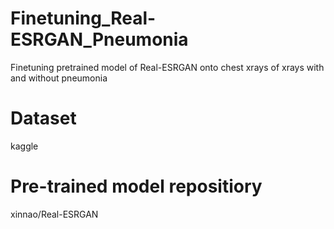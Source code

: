 # Finetuning_Real-ESRGAN_Pneumonia
Finetuning pretrained model of Real-ESRGAN onto chest xrays of xrays with and without pneumonia

# Dataset
kaggle

# Pre-trained model repositiory
xinnao/Real-ESRGAN


